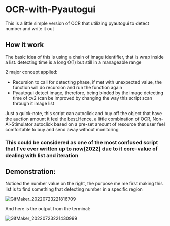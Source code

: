 # OCR-with-Pyautogui
This is a little simple version of OCR that utilizing pyautogui to detect number and write it out
 
 ## How it work
 The basic idea of this is using a chain of image identifier, that is wrap inside a list. detecting time is a long O(1) but still in a manageable range
 
 2 major concept applied:
  * Recursion to call for detecting phase, if met with unexpected value, the function will do recursion and run the function again
  * Pyautogui detect image, therefore, being binded by the image detecting time of cv2 (can be improved by changing the way this script scan through it image list

 Just a quick-note, this script can autoclick and buy off the object that have the auction amount it feel the best.Hence, a little combination of OCR, Non-Ai-Stimulator autoclick based on a pre-set amount of resource that user feel comfortable to buy and send away without monitoring
 
 ### This could be considered as one of the most confused script that I've ever written up to now(2022) due to it core-value of dealing with list and iteration

## Demonstration:

Noticed the number value on the right, the purpose me me first making this list is to find something that detecting number in a specific region
 
 ![GifMaker_20220723221816709](https://user-images.githubusercontent.com/76143641/187845632-0d37a06f-1f59-402b-9c79-1ceee54fd13e.gif)
 
 And here is the output from the terminal:
 
![GifMaker_20220723221430999](https://user-images.githubusercontent.com/76143641/187845792-0907677a-3f82-4df1-9929-b657f8c57ccb.gif)
